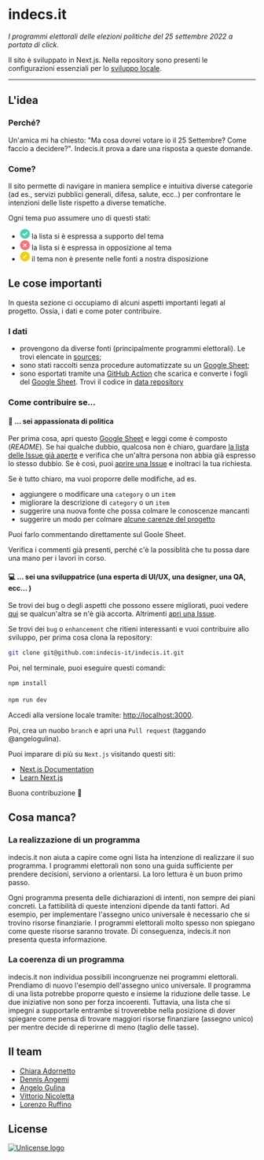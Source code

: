 # indecs.it

_I programmi elettorali delle elezioni politiche del 25 settembre 2022 a portata di click._

Il sito è sviluppato in Next.js. Nella repository sono presenti le configurazioni essenziali per lo [sviluppo locale](#--sei-una-sviluppatrice-una-esperta-di-uiux-una-designer-una-qa-ecc-).



---

## L'idea

### Perché?

Un'amica mi ha chiesto: "Ma cosa dovrei votare io il 25 Settembre? Come faccio a decidere?". Indecis.it prova a dare una risposta a queste domande.

### Come?

Il sito permette di navigare in maniera semplice e intuitiva diverse categorie (ad es., servizi pubblici generali, difesa, salute, ecc..) per confrontare le intenzioni delle liste rispetto a diverse tematiche.

Ogni tema puo assumere uno di questi stati:

- <img src="public/endorsement/green.svg" alt="green" style="height:20px;width:20px;"/> la lista si è espressa a supporto del tema
- <img src="public/endorsement/red.svg" alt="green" style="height:20px;width:20px;"/> la lista si è espressa in opposizione al tema
- <img src="public/endorsement/yellow.svg" alt="green" style="height:20px;width:20px;"/> il tema non è presente nelle fonti a nostra disposizione

## Le cose importanti

In questa sezione ci occupiamo di alcuni aspetti importanti legati al progetto. Ossia, i dati e come poter contribuire.

### I dati

- provengono da diverse fonti (principalmente programmi elettorali). Le trovi elencate in [sources](https://github.com/indecis-it/data/blob/main/data/sources.csv); 
- sono stati raccolti senza procedure automatizzate su un [Google Sheet](https://docs.google.com/spreadsheets/d/13YKVLtayxu0m2keOi1KHsLJqoshc9P279RLJ_sdhnAk/edit#gid=734919268);
- sono esportati tramite una [GitHub Action](https://github.com/indecis-it/data/blob/main/.github/workflows/download.yml) che scarica e converte i fogli del [Google Sheet](https://docs.google.com/spreadsheets/d/13YKVLtayxu0m2keOi1KHsLJqoshc9P279RLJ_sdhnAk/edit#gid=734919268). Trovi il codice in [data repository](https://github.com/indecis-it/data/)

### Come contribuire se...

#### 📝 ... sei appassionata di politica

Per prima cosa, apri questo [Google Sheet](https://docs.google.com/spreadsheets/d/13YKVLtayxu0m2keOi1KHsLJqoshc9P279RLJ_sdhnAk/edit#gid=734919268) e leggi come è composto (_README_).
Se hai qualche dubbio, qualcosa non è chiaro, guardare [la lista delle Issue già aperte](https://github.com/indecis-it/indecis.it/issues?q=is%3Aissue+is%3Aopen+label%3Acommunity)
e verifica che un'altra persona non abbia già espresso lo stesso dubbio. Se è così, puoi [aprire una Issue](https://github.com/indecis-it/indecis.it/issues/new?assignees=&labels=community%2C+question&template=google-sheet-generic-question.md&title=%5BSHEET%5D%3A+Vorrei+fare+una+domanda+a+proposito+di...)
e inoltraci la tua richiesta.

Se è tutto chiaro, ma vuoi proporre delle modifiche, ad es.

- aggiungere o modificare una `category` o un `item`
- migliorare la descrizione di `category` o un `item`
- suggerire una nuova fonte che possa colmare le conoscenze mancanti
- suggerire un modo per colmare [alcune carenze del progetto](#cosa-manca)

Puoi farlo commentando direttamente sul Goole Sheet.

Verifica i commenti già presenti, perché c'è la possiblità che tu possa dare una mano per i lavori in corso.

#### 💻 ... sei una sviluppatrice (una esperta di UI/UX, una designer, una QA, ecc... )

Se trovi dei bug o degli aspetti che possono essere migliorati, puoi vedere [qui](https://github.com/indecis-it/indecis.it/issues?q=is%3Aissue+is%3Aopen+label%3Abug) se qualcun'altra se n'è già accorta.
Altrimenti [apri una Issue](https://github.com/indecis-it/indecis.it/issues/new?assignees=&labels=community%2C+bug&template=bug-report.md&title=).

Se trovi dei `bug` o `enhancement` che ritieni interessanti e vuoi contribuire allo sviluppo,
per prima cosa clona la repository:

```bash
git clone git@github.com:indecis-it/indecis.it.git
```

Poi, nel terminale, puoi eseguire questi comandi:

```bash
npm install

npm run dev
```

Accedi alla versione locale tramite: [http://localhost:3000](http://localhost:3000).

Poi, crea un nuobo `branch` e apri una `Pull request` (taggando @angelogulina).

Puoi imparare di più su `Next.js` visitando questi siti:

- [Next.js Documentation](https://nextjs.org/docs)
- [Learn Next.js](https://nextjs.org/learn)

Buona contribuzione 🎉

## Cosa manca?

### La realizzazione di un programma

indecis.it non aiuta a capire come ogni lista ha intenzione di realizzare il suo programma.  I programmi elettorali
non sono una guida sufficiente per prendere decisioni, serviono a orientarsi. La loro lettura è un buon primo passo.

Ogni programma presenta delle dichiarazioni di intenti, non sempre dei piani concreti. La fattibilità di queste intenzioni dipende
da tanti fattori. Ad esempio, per implementare l'assegno unico universale è necessario che si trovino risorse finanziarie. I programmi elettorali
molto spesso non spiegano come queste risorse saranno trovate. Di conseguenza, indecis.it non presenta questa informazione.

### La coerenza di un programma

indecis.it non individua possibili incongruenze nei programmi elettorali. Prendiamo di nuovo l'esempio dell'assegno unico universale.
Il programma di una lista potrebbe proporre questo e insieme la riduzione delle tasse. Le due iniziative non sono per forza incoerenti.
Tuttavia, una lista che si impegni a supportarle entrambe si troverebbe nella posizione di dover spiegare
come pensa di trovare maggiori risorse finanziare (assegno unico) per mentre decide di reperirne di meno (taglio delle tasse).

## Il team

- [Chiara Adornetto](https://twitter.com/chiadornetto)
- [Dennis Angemi](https://twitter.com/DennisAngemi)
- [Angelo Gulina](https://twitter.com/angelogulina)
- [Vittorio Nicoletta](https://twitter.com/vi__enne)
- [Lorenzo Ruffino](https://twitter.com/Ruffino_Lorenzo)


## License
<a href="https://unlicense.org/"><img src="https://upload.wikimedia.org/wikipedia/commons/thumb/e/eb/PD-icon-black.svg/392px-PD-icon-black.svg.png?20170218184554" alt="Unlicense logo" width="40"/></a>
